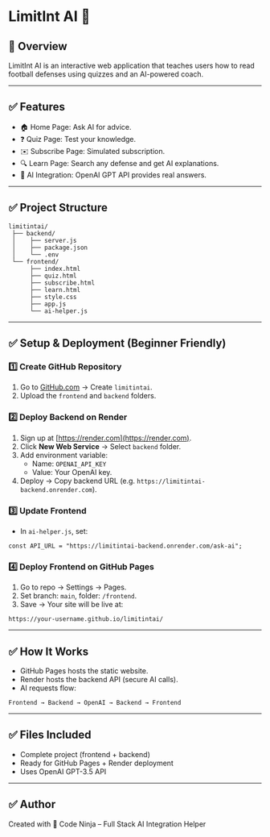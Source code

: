 # LimitInt AI 🏈

## 📌 Overview
LimitInt AI is an interactive web application that teaches users how to read football defenses using quizzes and an AI-powered coach.

---

## ✅ Features
- 🏠 Home Page: Ask AI for advice.
- ❓ Quiz Page: Test your knowledge.
- ✉️ Subscribe Page: Simulated subscription.
- 🔍 Learn Page: Search any defense and get AI explanations.
- 🤖 AI Integration: OpenAI GPT API provides real answers.

---

## ✅ Project Structure
```
limitintai/
 ├── backend/
 │    ├── server.js
 │    ├── package.json
 │    └── .env
 └── frontend/
      ├── index.html
      ├── quiz.html
      ├── subscribe.html
      ├── learn.html
      ├── style.css
      ├── app.js
      └── ai-helper.js
```

---

## ✅ Setup & Deployment (Beginner Friendly)

### 1️⃣ Create GitHub Repository
1. Go to [GitHub.com](https://github.com) → Create `limitintai`.
2. Upload the `frontend` and `backend` folders.

### 2️⃣ Deploy Backend on Render
1. Sign up at [https://render.com](https://render.com).
2. Click **New Web Service** → Select `backend` folder.
3. Add environment variable:
   - Name: `OPENAI_API_KEY`
   - Value: Your OpenAI key.
4. Deploy → Copy backend URL (e.g. `https://limitintai-backend.onrender.com`).

### 3️⃣ Update Frontend
- In `ai-helper.js`, set:
```
const API_URL = "https://limitintai-backend.onrender.com/ask-ai";
```

### 4️⃣ Deploy Frontend on GitHub Pages
1. Go to repo → Settings → Pages.
2. Set branch: `main`, folder: `/frontend`.
3. Save → Your site will be live at:
```
https://your-username.github.io/limitintai/
```

---

## ✅ How It Works
- GitHub Pages hosts the static website.
- Render hosts the backend API (secure AI calls).
- AI requests flow:
```
Frontend → Backend → OpenAI → Backend → Frontend
```

---

## ✅ Files Included
- Complete project (frontend + backend)
- Ready for GitHub Pages + Render deployment
- Uses OpenAI GPT-3.5 API

---

## ✅ Author
Created with 🥷 Code Ninja – Full Stack AI Integration Helper
